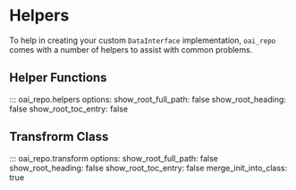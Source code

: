 # Helpers

To help in creating your custom `DataInterface` implementation, `oai_repo` comes
with a number of helpers to assist with common problems.

## Helper Functions

::: oai_repo.helpers
    options:
      show_root_full_path: false
      show_root_heading: false
      show_root_toc_entry: false

## Transfrorm Class

::: oai_repo.transform
    options:
      show_root_full_path: false
      show_root_heading: false
      show_root_toc_entry: false
      merge_init_into_class: true
